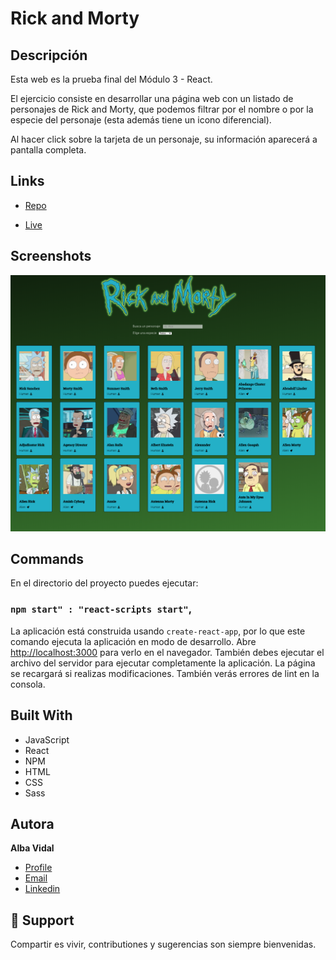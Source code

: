 # Rick and Morty

## Descripción

Esta web es la prueba final del Módulo 3 - React.

El ejercicio consiste en desarrollar una página web con un listado de personajes de Rick and Morty, que podemos filtrar por el nombre o por la especie del personaje (esta además tiene un icono diferencial).

Al hacer click sobre la tarjeta de un personaje, su información aparecerá a pantalla completa.

## Links

- [Repo](https://github.com/Adalab/modulo-3-evaluacion-final-albavidalm "Repo")

- [Live](http://beta.adalab.es/modulo-3-evaluacion-final-albavidalm/#/ "Live View")

## Screenshots

![Home Page](src/images/screenshot.png "Home Page")

## Commands

En el directorio del proyecto puedes ejecutar:

### `npm start" : "react-scripts start"`,

La aplicación está construida usando `create-react-app`, por lo que este comando ejecuta la aplicación en modo de desarrollo. Abre [http://localhost:3000](http://localhost:3000) para verlo en el navegador. También debes ejecutar el archivo del servidor para ejecutar completamente la aplicación. La página se recargará si realizas modificaciones.
También verás errores de lint en la consola.

## Built With

- JavaScript
- React
- NPM
- HTML
- CSS
- Sass

## Autora

**Alba Vidal**

- [Profile](https://github.com/albavidalm "Alba Vidal")
- [Email](mailto:albavidalm@gmail.com?subject=Hi "Hi!")
- [Linkedin](https://www.linkedin.com/in/albavidalm/ "Let's work together!")

## 🖤 Support

Compartir es vivir, contributiones y sugerencias son siempre bienvenidas.

